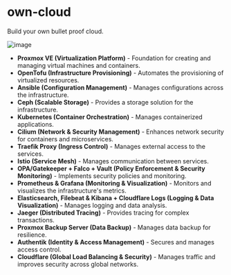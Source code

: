 # own-cloud
Build your own bullet proof cloud.

![image](https://github.com/user-attachments/assets/9e8b5f23-e2ca-4689-bde4-1b21f055a0e4)

- **Proxmox VE (Virtualization Platform)** - Foundation for creating and managing virtual machines and containers.
- **OpenTofu (Infrastructure Provisioning)** - Automates the provisioning of virtualized resources.
- **Ansible (Configuration Management)** - Manages configurations across the infrastructure.
- **Ceph (Scalable Storage)** - Provides a storage solution for the infrastructure.
- **Kubernetes (Container Orchestration)** - Manages containerized applications.
- **Cilium (Network & Security Management)** - Enhances network security for containers and microservices.
- **Traefik Proxy (Ingress Control)** - Manages external access to the services.
- **Istio (Service Mesh)** - Manages communication between services.
- **OPA/Gatekeeper + Falco + Vault (Policy Enforcement & Security Monitoring)** - Implements security policies and monitoring.
- **Prometheus & Grafana (Monitoring & Visualization)** - Monitors and visualizes the infrastructure's metrics.
- **Elasticsearch, Filebeat & Kibana + Cloudflare Logs (Logging & Data Visualization)** - Manages logging and data analysis.
- **Jaeger (Distributed Tracing)** - Provides tracing for complex transactions.
- **Proxmox Backup Server (Data Backup)** - Manages data backup for resilience.
- **Authentik (Identity & Access Management)** - Secures and manages access control.
- **Cloudflare (Global Load Balancing & Security)** - Manages traffic and improves security across global networks.
